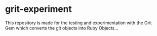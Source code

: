 grit-experiment
===============

This repository is made for the testing and experimentation with the Grit Gem which converts the git objects into Ruby Objects...